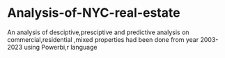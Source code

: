 # Analysis-of-NYC-real-estate
An analysis of desciptive,presciptive and predictive analysis on commercial,residential ,mixed properties had been done from year 2003-2023 using Powerbi,r language
